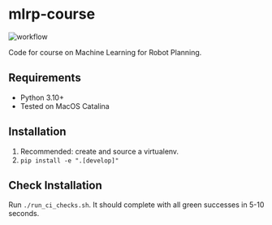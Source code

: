 # mlrp-course

![workflow](https://github.com/tomsilver/mlrp-course/actions/workflows/ci.yml/badge.svg)

Code for course on Machine Learning for Robot Planning.

## Requirements

- Python 3.10+
- Tested on MacOS Catalina

## Installation

1. Recommended: create and source a virtualenv.
2. `pip install -e ".[develop]"`

## Check Installation

Run `./run_ci_checks.sh`. It should complete with all green successes in 5-10 seconds.
